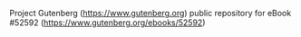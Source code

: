 Project Gutenberg (https://www.gutenberg.org) public repository for eBook #52592 (https://www.gutenberg.org/ebooks/52592)
